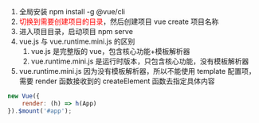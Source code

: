 1. 全局安装 npm install -g @vue/cli
2. <font color='red'>切换到需要创建项目的目录</font>，然后创建项目 vue create 项目名称
3. 进入项目目录，启动项目 npm serve
4. vue.js 与 vue.runtime.mini.js 的区别
    1. vue.js 是完整版的 vue，包含核心功能+模板解析器
    2. vue.runtime.mini.js 是运行时版本，只包含核心功能，没有模板解析器
5. vue.runtime.mini.js 因为没有模板解析器，所以不能使用 template 配置项，需要 render 函数接收到的 createElement 函数去指定具体内容

```js
new Vue({
    render: (h) => h(App)
}).$mount('#app');
```
